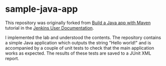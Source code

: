 # sample-java-app

This repository was originally forked  from
[Build a Java app with Maven](https://jenkins.io/doc/tutorials/build-a-java-app-with-maven/)
tutorial in the [Jenkins User Documentation](https://jenkins.io/doc/).

I implemented the lab and understood the contents. The repository contains a simple 
Java application which outputs the string "Hello world!" and is accompanied by a 
couple of unit tests to check that the main application works as expected. 
The results of these tests are saved to a JUnit XML report.

